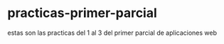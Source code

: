 # practicas-primer-parcial
estas son las practicas del 1 al 3 del primer parcial de aplicaciones web

